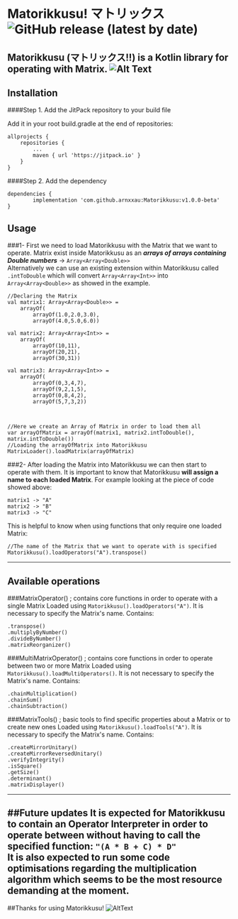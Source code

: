 # Matorikkusu! マトリックス ![GitHub release (latest by date)](https://img.shields.io/github/v/release/arnxxau/Matorikkusu)

Matorikkusu (**マトリックス!!**) is a Kotlin library for operating with Matrix.
![Alt Text](https://i.imgur.com/ZnLUeJR.gif)
---
## Installation
####Step 1. Add the JitPack repository to your build file

Add it in your root build.gradle at the end of repositories:


	allprojects {
		repositories {
			...
			maven { url 'https://jitpack.io' }
		}
	}

####Step 2. Add the dependency

	dependencies {
	        implementation 'com.github.arnxxau:Matorikkusu:v1.0.0-beta'
	}


## Usage
###1- First we need to load Matorikkusu with the Matrix that we want to operate.
Matrix exist inside Matorikkusu as an _**arrays of arrays containing Double numbers**_ -> `Array<Array<Double>>`  
Alternatively we can use an existing extension within Matorikkusu called `.intToDouble` which will convert `Array<Array<Int>>` into `Array<Array<Double>>` as showed in the example.

    //Declaring the Matrix
    val matrix1: Array<Array<Double>> =
        arrayOf(
            arrayOf(1.0,2.0,3.0),
            arrayOf(4.0,5.0,6.0))

    val matrix2: Array<Array<Int>> =
        arrayOf(
            arrayOf(10,11),
            arrayOf(20,21),
            arrayOf(30,31))

    val matrix3: Array<Array<Int>> =
        arrayOf(
            arrayOf(0,3,4,7),
            arrayOf(9,2,1,5),
            arrayOf(0,8,4,2),
            arrayOf(5,7,3,2))



    //Here we create an Array of Matrix in order to load them all
    var arrayOfMatrix = arrayOf(matrix1, matrix2.intToDouble(), matrix.intToDouble())
    //Loading the arrayOfMatrix into Matorikkusu
    MatrixLoader().loadMatrix(arrayOfMatrix)

###2- After loading the Matrix into Matorikkusu we can then start to operate with them.
It is important to know that Matorikkusu **will assign a name to each loaded Matrix**. For example looking at the piece of code showed above:  

    matrix1 -> "A"  
    matrix2 -> "B"   
    matrix3 -> "C"
  
This is helpful to know when using functions that only require one loaded Matrix:  

    //The name of the Matrix that we want to operate with is specified
    Matorikkusu().loadOperators("A").transpose()

---

## Available operations
###MatrixOperator() ; contains core functions in order to operate with a single Matrix
Loaded using `Matorikkusu().loadOperators("A")`. It is necessary to specify the Matrix's name.
Contains:  
~~~
.transpose()  
.multiplyByNumber()  
.divideByNumber()  
.matrixReorganizer()
~~~

###MultiMatrixOperator() ; contains core functions in order to operate between two or more Matrix
Loaded using `Matorikkusu().loadMultiOperators()`. It is not necessary to specify the Matrix's name.
Contains:  
~~~
.chainMultiplication()  
.chainSum()  
.chainSubtraction()
~~~
###MatrixTools() ; basic tools to find specific properties about a Matrix or to create new ones
Loaded using `Matorikkusu().loadTools("A")`. It is necessary to specify the Matrix's name.
Contains:  
~~~
.createMirrorUnitary()   
.createMirrorReversedUnitary()  
.verifyIntegrity()  
.isSquare()
.getSize()  
.determinant()  
.matrixDisplayer()
~~~

---

##Future updates
It is expected for Matorikkusu to contain an Operator Interpreter in order to operate between without having to call the specified function:
`"(A * B + C) * D"`  
It is also expected to run some code optimisations regarding the multiplication algorithm which seems to be the most resource demanding at the moment.
---
##Thanks for using Matorikkusu!
![AltText](https://i.imgur.com/3ioUsPp.gif)